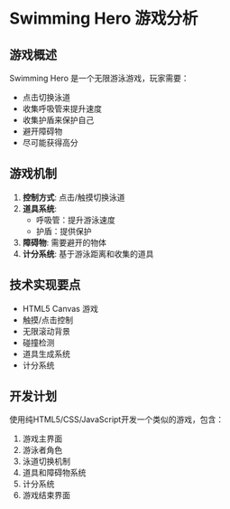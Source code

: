 # Swimming Hero 游戏分析

## 游戏概述
Swimming Hero 是一个无限游泳游戏，玩家需要：
- 点击切换泳道
- 收集呼吸管来提升速度
- 收集护盾来保护自己
- 避开障碍物
- 尽可能获得高分

## 游戏机制
1. **控制方式**: 点击/触摸切换泳道
2. **道具系统**: 
   - 呼吸管：提升游泳速度
   - 护盾：提供保护
3. **障碍物**: 需要避开的物体
4. **计分系统**: 基于游泳距离和收集的道具

## 技术实现要点
- HTML5 Canvas 游戏
- 触摸/点击控制
- 无限滚动背景
- 碰撞检测
- 道具生成系统
- 计分系统

## 开发计划
使用纯HTML5/CSS/JavaScript开发一个类似的游戏，包含：
1. 游戏主界面
2. 游泳者角色
3. 泳道切换机制
4. 道具和障碍物系统
5. 计分系统
6. 游戏结束界面

